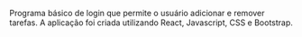 Programa básico de login que permite o usuário adicionar e remover tarefas. A aplicação foi criada utilizando React, Javascript, CSS e Bootstrap.
